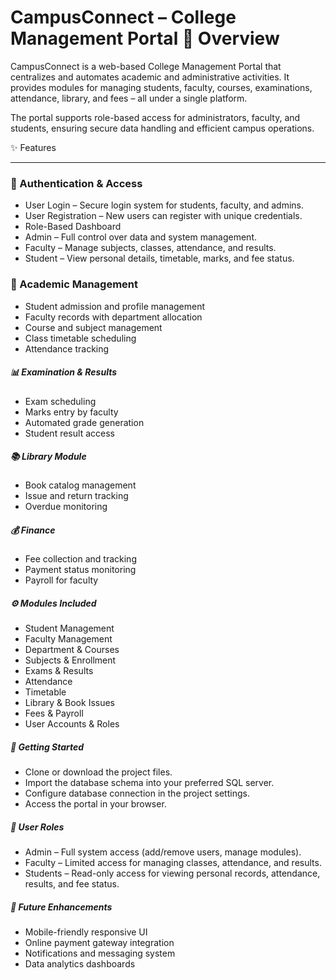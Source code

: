 CampusConnect – College Management Portal
📌 Overview
===

CampusConnect is a web-based College Management Portal that centralizes and automates academic and administrative activities. It provides modules for managing students, faculty, courses, examinations, attendance, library, and fees – all under a single platform.

The portal supports role-based access for administrators, faculty, and students, ensuring secure data handling and efficient campus operations.



✨ Features

---

### 🔐 Authentication \& Access

* User Login – Secure login system for students, faculty, and admins.
* User Registration – New users can register with unique credentials.
* Role-Based Dashboard
* Admin – Full control over data and system management.
* Faculty – Manage subjects, classes, attendance, and results.
* Student – View personal details, timetable, marks, and fee status.



### 🏫 Academic Management

* Student admission and profile management
* Faculty records with department allocation
* Course and subject management
* Class timetable scheduling
* Attendance tracking



##### 📊 Examination \& Results

* Exam scheduling
* Marks entry by faculty
* Automated grade generation
* Student result access



##### 📚 Library Module

* Book catalog management
* Issue and return tracking
* Overdue monitoring



##### 💰 Finance

* Fee collection and tracking
* Payment status monitoring
* Payroll for faculty



##### ⚙️ Modules Included

* Student Management
* Faculty Management
* Department \& Courses
* Subjects \& Enrollment
* Exams \& Results
* Attendance
* Timetable
* Library \& Book Issues
* Fees \& Payroll
* User Accounts \& Roles



##### 🚀 Getting Started

* Clone or download the project files.
* Import the database schema into your preferred SQL server.
* Configure database connection in the project settings.
* Access the portal in your browser.



##### 👥 User Roles

* Admin – Full system access (add/remove users, manage modules).
* Faculty – Limited access for managing classes, attendance, and results.
* Students – Read-only access for viewing personal records, attendance, results, and fee status.



##### 📌 Future Enhancements

* Mobile-friendly responsive UI
* Online payment gateway integration
* Notifications and messaging system
* Data analytics dashboards
